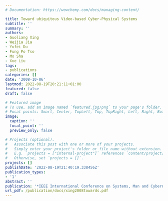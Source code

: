 ```yaml
---
# Documentation: https://wowchemy.com/docs/managing-content/

title: Toward ubiquitous Video-based Cyber-Physical Systems
subtitle: ''
summary: ''
authors:
- Guoliang Xing
- Weijia Jia
- Yufei Du
- Fung Po Tso
- Mo Sha
- Xue Liu
tags:
- publications
categories: []
date: '2008-10-06'
lastmod: 2022-08-19T20:21:11+01:00
featured: false
draft: false

# Featured image
# To use, add an image named `featured.jpg/png` to your page's folder.
# Focal points: Smart, Center, TopLeft, Top, TopRight, Left, Right, BottomLeft, Bottom, BottomRight.
image:
  caption: ''
  focal_point: ''
  preview_only: false

# Projects (optional).
#   Associate this post with one or more of your projects.
#   Simply enter your project's folder or file name without extension.
#   E.g. `projects = ["internal-project"]` references `content/project/deep-learning/index.md`.
#   Otherwise, set `projects = []`.
projects: []
publishDate: '2022-08-19T21:40:19.338456Z'
publication_types:
- '1'
abstract: ''
publication: '*IEEE International Conference on Systems, Man and Cybernetics (ICSMC)*'
url_pdf: /publication/docs/xing2008towards.pdf
---
```

